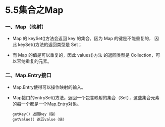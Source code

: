 # 5.5集合之Map

### 一、Map（映射）

* Map 的 keySet()方法会返回 key 的集合，因为 Map 的键是不能重复的， 因此 keySet()方法的返回类型是 Set；

* 而 Map 的值是可以重复的，因此 values()方法 的返回类型是 Collection，可以容纳重复的元素。 

### 二、Map.Entry接口

* Map.Entry使得可以操作映射的输入。

* Map接口的entrySet()方法，返回一个包含映射的集合（Set），这些集合元素的每一个都是一个Map.Entry对象。

      getKey() 返回key（键）
      getValue() 返回value（值）










